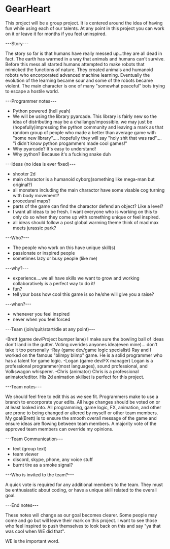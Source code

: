  # GearHeart

This project will be a group project. It is centered around the idea of having fun while using each of our talents. 
At any point in this project you can work on it or leave it for months if you feel uninspired.

---Story---

The story so far is that humans have really messed up...they are all dead in fact. The earth has warmed in a way that animals and humans can't survive. Before this mess all started humans attempted to make robots that mimicked the functions of nature.
They created animals and humanoid robots who encorporated advanced machine learning. Eventually the evolution of the 
learning became sour and some of the robots became violent. The main character is one of many "somewhat peaceful" bots 
trying to escape a hostile world. 

---Programmer notes---

- Python powered (hell yeah)
- We will be using the library pyarcade. This library is fairly new so the idea of distributing may be a challange/impossible.
  we may just be (hopefully)impressing the python community and leaving a mark as that random group of people who made a
  better than average game with "some new library"..... hopefully they will say "holy shit that was rad".... "i didn't know 
  python progammers made cool games!"
- Why pyarcade? It's easy to understand! 
- Why python? Because it's a fucking snake duh

---Ideas (no idea is ever fixed)---

- shooter 2d 
- main charactor is a humanoid cyborg(something like mega-man but original?)
- all monsters including the main charactor have some visable cog turning with body movement?
- procedural maps?
- parts of the game can find the charactor defend an object? Like a level? 
- I want all ideas to be fresh. I want everyone who is working on this to only do so when they come up with something unique or
  feel inspired.
- all ideas should follow a post global warming theme think of mad max meets jurassic park? 

---Who?---

- The people who work on this have unique skill(s)
- passionate or inspired people
- sometimes lazy or busy people (like me)

---why?--- 

- experience....we all have skills we want to grow and working collaboratively is a perfect way to do it! 
- fun?
- tell your boss how cool this game is so he/she will give you a raise? 

---when?---

- whenever you feel inspired
- never when you feel forced

---Team (join/quit/start/die at any point)---

-Brett (game dev/Project bumper lane) I make sure the bowling ball of ideas don't land in the gutter. Voting overides anyones idea(even mine)... don't take it too personally 
-Ray (game dev/game logic specialist) Ray and I worked on the famous "blimpy blimp" game. He is a solid programmer who has a talent for game logic. 
-Logan (game dev/FX manager) Logan is a professional programmer(most languages), sound professional, and Volkswagon whisperer. 
-Chris (animator) Chris is a professional animator/editor. His 2d animation skillset is perfect for this project. 

---Team notes---

We should feel free to edit this as we see fit. Programmers make to use a branch to encorporate your edits. All huge 
changes should be voted on or at least looked into. All programming, game logic, FX, animation, and other are prone to being 
changed or altered by myself or other team members. My goal(Brett) is to ensure the smooth overall message of the game and 
ensure ideas are flowing between team members. A majority vote of the approved team members can override my opinions. 

---Team Communication---

- text (group text)
- team viewer
- discord, skype, phone, any voice stuff
- burnt tire as a smoke signal? 

---Who is invited to the team?---

A quick vote is required for any additional members to the team. They must be enthusiastic about coding, or 
have a unique skill related to the overall goal. 

---End notes---

These notes will change as our goal becomes clearer. Some people may come and go but will leave their mark on this project. 
I want to see those who feel inspired to push themselves to look back on this and say "ya that was cool when WE did that". 

WE is the important word.
